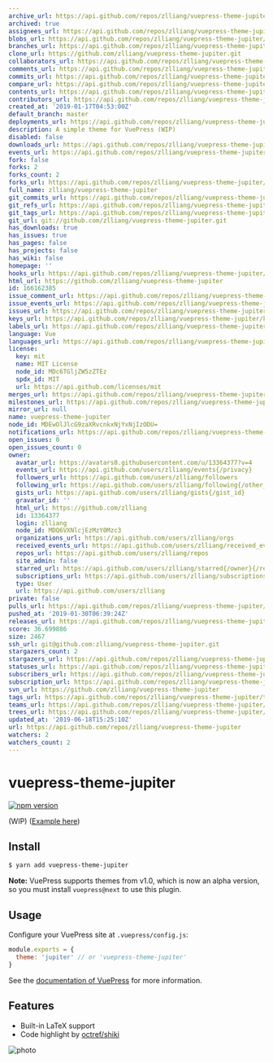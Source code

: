 ```yaml
---
archive_url: https://api.github.com/repos/zlliang/vuepress-theme-jupiter/{archive_format}{/ref}
archived: true
assignees_url: https://api.github.com/repos/zlliang/vuepress-theme-jupiter/assignees{/user}
blobs_url: https://api.github.com/repos/zlliang/vuepress-theme-jupiter/git/blobs{/sha}
branches_url: https://api.github.com/repos/zlliang/vuepress-theme-jupiter/branches{/branch}
clone_url: https://github.com/zlliang/vuepress-theme-jupiter.git
collaborators_url: https://api.github.com/repos/zlliang/vuepress-theme-jupiter/collaborators{/collaborator}
comments_url: https://api.github.com/repos/zlliang/vuepress-theme-jupiter/comments{/number}
commits_url: https://api.github.com/repos/zlliang/vuepress-theme-jupiter/commits{/sha}
compare_url: https://api.github.com/repos/zlliang/vuepress-theme-jupiter/compare/{base}...{head}
contents_url: https://api.github.com/repos/zlliang/vuepress-theme-jupiter/contents/{+path}
contributors_url: https://api.github.com/repos/zlliang/vuepress-theme-jupiter/contributors
created_at: '2019-01-17T04:53:00Z'
default_branch: master
deployments_url: https://api.github.com/repos/zlliang/vuepress-theme-jupiter/deployments
description: A simple theme for VuePress (WIP)
disabled: false
downloads_url: https://api.github.com/repos/zlliang/vuepress-theme-jupiter/downloads
events_url: https://api.github.com/repos/zlliang/vuepress-theme-jupiter/events
fork: false
forks: 2
forks_count: 2
forks_url: https://api.github.com/repos/zlliang/vuepress-theme-jupiter/forks
full_name: zlliang/vuepress-theme-jupiter
git_commits_url: https://api.github.com/repos/zlliang/vuepress-theme-jupiter/git/commits{/sha}
git_refs_url: https://api.github.com/repos/zlliang/vuepress-theme-jupiter/git/refs{/sha}
git_tags_url: https://api.github.com/repos/zlliang/vuepress-theme-jupiter/git/tags{/sha}
git_url: git://github.com/zlliang/vuepress-theme-jupiter.git
has_downloads: true
has_issues: true
has_pages: false
has_projects: false
has_wiki: false
homepage: ''
hooks_url: https://api.github.com/repos/zlliang/vuepress-theme-jupiter/hooks
html_url: https://github.com/zlliang/vuepress-theme-jupiter
id: 166162385
issue_comment_url: https://api.github.com/repos/zlliang/vuepress-theme-jupiter/issues/comments{/number}
issue_events_url: https://api.github.com/repos/zlliang/vuepress-theme-jupiter/issues/events{/number}
issues_url: https://api.github.com/repos/zlliang/vuepress-theme-jupiter/issues{/number}
keys_url: https://api.github.com/repos/zlliang/vuepress-theme-jupiter/keys{/key_id}
labels_url: https://api.github.com/repos/zlliang/vuepress-theme-jupiter/labels{/name}
language: Vue
languages_url: https://api.github.com/repos/zlliang/vuepress-theme-jupiter/languages
license:
  key: mit
  name: MIT License
  node_id: MDc6TGljZW5zZTEz
  spdx_id: MIT
  url: https://api.github.com/licenses/mit
merges_url: https://api.github.com/repos/zlliang/vuepress-theme-jupiter/merges
milestones_url: https://api.github.com/repos/zlliang/vuepress-theme-jupiter/milestones{/number}
mirror_url: null
name: vuepress-theme-jupiter
node_id: MDEwOlJlcG9zaXRvcnkxNjYxNjIzODU=
notifications_url: https://api.github.com/repos/zlliang/vuepress-theme-jupiter/notifications{?since,all,participating}
open_issues: 0
open_issues_count: 0
owner:
  avatar_url: https://avatars0.githubusercontent.com/u/13364377?v=4
  events_url: https://api.github.com/users/zlliang/events{/privacy}
  followers_url: https://api.github.com/users/zlliang/followers
  following_url: https://api.github.com/users/zlliang/following{/other_user}
  gists_url: https://api.github.com/users/zlliang/gists{/gist_id}
  gravatar_id: ''
  html_url: https://github.com/zlliang
  id: 13364377
  login: zlliang
  node_id: MDQ6VXNlcjEzMzY0Mzc3
  organizations_url: https://api.github.com/users/zlliang/orgs
  received_events_url: https://api.github.com/users/zlliang/received_events
  repos_url: https://api.github.com/users/zlliang/repos
  site_admin: false
  starred_url: https://api.github.com/users/zlliang/starred{/owner}{/repo}
  subscriptions_url: https://api.github.com/users/zlliang/subscriptions
  type: User
  url: https://api.github.com/users/zlliang
private: false
pulls_url: https://api.github.com/repos/zlliang/vuepress-theme-jupiter/pulls{/number}
pushed_at: '2019-01-30T06:39:24Z'
releases_url: https://api.github.com/repos/zlliang/vuepress-theme-jupiter/releases{/id}
score: 36.699886
size: 2467
ssh_url: git@github.com:zlliang/vuepress-theme-jupiter.git
stargazers_count: 2
stargazers_url: https://api.github.com/repos/zlliang/vuepress-theme-jupiter/stargazers
statuses_url: https://api.github.com/repos/zlliang/vuepress-theme-jupiter/statuses/{sha}
subscribers_url: https://api.github.com/repos/zlliang/vuepress-theme-jupiter/subscribers
subscription_url: https://api.github.com/repos/zlliang/vuepress-theme-jupiter/subscription
svn_url: https://github.com/zlliang/vuepress-theme-jupiter
tags_url: https://api.github.com/repos/zlliang/vuepress-theme-jupiter/tags
teams_url: https://api.github.com/repos/zlliang/vuepress-theme-jupiter/teams
trees_url: https://api.github.com/repos/zlliang/vuepress-theme-jupiter/git/trees{/sha}
updated_at: '2019-06-18T15:25:10Z'
url: https://api.github.com/repos/zlliang/vuepress-theme-jupiter
watchers: 2
watchers_count: 2
---
```


# vuepress-theme-jupiter

[![npm version](https://img.shields.io/npm/v/vuepress-theme-jupiter.svg)](https://www.npmjs.com/package/vuepress-theme-jupiter)

(WIP) ([Example here](https://vuepress-theme-jupiter.netlify.com))

## Install
```bash
$ yarn add vuepress-theme-jupiter
```
**Note:** VuePress supports themes from v1.0, which is now an alpha version, so you must install `vuepress@next` to use this plugin.

## Usage
Configure your VuePress site at `.vuepress/config.js`:
```js
module.exports = {
  theme: 'jupiter' // or 'vuepress-theme-jupiter'
}
```

See the [documentation of VuePress](https://vuepress.vuejs.org/theme/using-a-theme.html) for more information.

## Features
- Built-in LaTeX support
- Code highlight by [octref/shiki](https://github.com/octref/shiki)

![photo](docs/.vuepress/public/photo.jpg)
